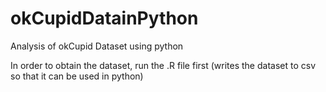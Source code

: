 # okCupidDatainPython
Analysis of okCupid Dataset using python

In order to obtain the dataset, run the .R file first (writes the dataset to csv so that it can be used in python)

